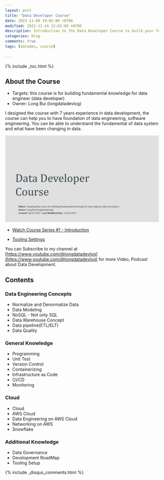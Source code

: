 ```yaml
---
layout: post
title: "Data Developer Course"
date: 2023-11-08 19:02:00 +0700
modified: 2023-11-24 13:02:00 +0700
description: Introduction to the Data Developer Course to build your fundamental knowledge
categories: blog
comments: true
tags: [datadev, course]

---
```


{% include _toc.html %}

## About the Course

- Targets: this course is for building fundamental knowledge for data engineer (data developer)
- Owner: Long Bui (longdatadevlog)

I designed the course with 7 years experience in data development, the course can help you to have foundation of data engineering, software engineering. You can be able to understand the fundamental of data system and what have been changing in data.

![Course Introduction](/images/post/data-developer-course.png)

- [Watch Course Series #1 - Introduction](https://youtu.be/5DEFgEBAuTA)

- [Tooling Settings](https://youtu.be/Oq7En4lwRO0)

You can Subscribe to my channel at [https://www.youtube.com/@longdatadevlog](https://www.youtube.com/@longdatadevlog) for more Video, Podcast about Data Development.

## Contents

### Data Engineering Concepts

- Normalize and Denormalize Data
- Data Modeling
- NoSQL - Not only SQL
- Data Warehouse Concept
- Data pipeline(ETL/ELT)
- Data Quality

### General Knowledge

- Programming
- Unit Test
- Version Control
- Containerizing
- Infrastructure as Code
- CI/CD
- Monitoring

### Cloud

- Cloud
- AWS Cloud
- Data Engineering on AWS Cloud
- Networking on AWS
- Snowflake

### Additional Knowledge

- Data Governance
- Development RoadMap
- Tooling Setup

{% include _disqus_comments.html %}
